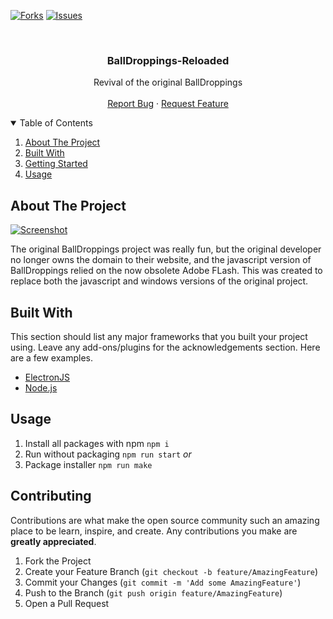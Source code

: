 [![Forks][forks-shield]][forks-url]
[![Issues][issues-shield]][issues-url]
<!-- PROJECT LOGO -->
<br />
<p align="center">

  <h3 align="center">BallDroppings-Reloaded</h3>

  <p align="center">
    Revival of the original BallDroppings
    <br />
    <br />
    <a href="https://github.com/Endercass/BallDroppings-Reloaded/issues">Report Bug</a>
    ·
    <a href="https://github.com/Endercass/BallDroppings-Reloaded/issues">Request Feature</a>
  </p>
</p>



<!-- TABLE OF CONTENTS -->
<details open="open">
  <summary>Table of Contents</summary>
  <ol>
    <li>
      <a href="#about-the-project">About The Project</a>
    </li>
    <li>
    <a href="#built-with">Built With</a>
    </li>
    <li>
      <a href="#getting-started">Getting Started</a>
    </li>
    <li><a href="#usage">Usage</a></li>
  </ol>
</details>



<!-- ABOUT THE PROJECT -->
## About The Project

[![Screenshot][screenshot]]()

The original BallDroppings project was really fun, but  the original developer no longer owns the domain to their website, and the javascript version of BallDroppings relied on the now obsolete Adobe FLash. This was created to replace both the javascript and windows versions of the original project.

## Built With

This section should list any major frameworks that you built your project using. Leave any add-ons/plugins for the acknowledgements section. Here are a few examples.
* [ElectronJS](https://www.electronjs.org/)
* [Node.js](https://nodejs.org)


<!-- USAGE EXAMPLES -->
## Usage

1. Install all packages with npm
`npm i`
2. Run without packaging
`npm run start`
_or_
3. Package installer
`npm run make`


<!-- CONTRIBUTING -->
## Contributing

Contributions are what make the open source community such an amazing place to be learn, inspire, and create. Any contributions you make are **greatly appreciated**.

1. Fork the Project
2. Create your Feature Branch (`git checkout -b feature/AmazingFeature`)
3. Commit your Changes (`git commit -m 'Add some AmazingFeature'`)
4. Push to the Branch (`git push origin feature/AmazingFeature`)
5. Open a Pull Request



<!-- MARKDOWN LINKS & IMAGES -->
<!-- https://www.markdownguide.org/basic-syntax/#reference-style-links -->
[forks-shield]: https://img.shields.io/github/forks/endercass/BallDroppings-Reloaded?style=for-the-badge
[forks-url]: https://github.com/endercass/BallDroppings-Reloaded/network/members
[issues-shield]: https://img.shields.io/github/issues/endercass/BallDroppings-Reloaded?style=for-the-badge
[issues-url]: https://github.com/endercass/BallDroppings-Reloaded/issues
[screenshot]: images/screenshot.png

